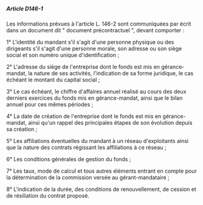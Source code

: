 ##### Article D146-1

Les informations prévues à l'article L. 146-2 sont communiquées par écrit dans un document dit " document précontractuel ", devant comporter :

1° L'identité du mandant s'il s'agit d'une personne physique ou des dirigeants s'il s'agit d'une personne morale, son adresse ou son siège social et son numéro unique d'identification ;

2° L'adresse du siège de l'entreprise dont le fonds est mis en gérance-mandat, la nature de ses activités, l'indication de sa forme juridique, le cas échéant le montant du capital social ;

3° Le cas échéant, le chiffre d'affaires annuel réalisé au cours des deux derniers exercices du fonds mis en gérance-mandat, ainsi que le bilan annuel pour ces mêmes périodes ;

4° La date de création de l'entreprise dont le fonds est mis en gérance-mandat, ainsi qu'un rappel des principales étapes de son évolution depuis sa création ;

5° Les affiliations éventuelles du mandant à un réseau d'exploitants ainsi que la nature des contrats régissant les affiliations à ce réseau ;

6° Les conditions générales de gestion du fonds ;

7° Les taux, mode de calcul et tous autres éléments entrant en compte pour la détermination de la commission versée au gérant-mandataire ;

8° L'indication de la durée, des conditions de renouvellement, de cession et de résiliation du contrat proposé.

